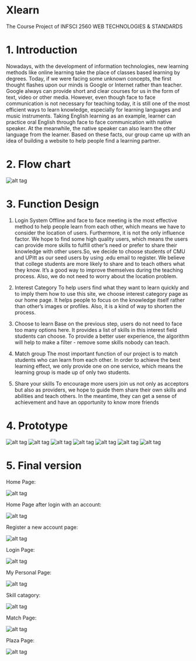# Xlearn
The Course Project of INFSCI 2560 WEB TECHNOLOGIES &amp; STANDARDS 
# 1.	Introduction
Nowadays, with the development of information technologies, new learning methods like online learning take the place of classes based learning by degrees. Today, if we were facing some unknown concepts, the first thought flashes upon our minds is Google or Internet rather than teacher. Google always can provide short and clear courses for us in the form of text, video or other media. However, even though face to face communication is not necessary for teaching today, it is still one of the most efficient ways to learn knowledge, especially for learning languages and music instruments. Taking English learning as an example, learner can practice oral English through face to face communication with native speaker. At the meanwhile, the native speaker can also learn the other language from the learner. Based on these facts, our group came up with an idea of building a website to help people find a learning partner. 
# 2.	Flow chart
![alt tag](https://github.com/sow7/Xlearn/blob/master/ScreenShort/Flowsheet_1.0.png?raw=true)
# 3.	Function Design

1. Login System
Offline and face to face meeting is the most effective method to help people learn from each other, which means we have to consider the location of users. Furthermore, it is not the only influence factor. We hope to find some high quality users, which means the users can provide more skills to fulfill other’s need or prefer to share their knowledge with other users.So, we decide to choose students of CMU and UPitt as our seed users by using .edu email to register. We believe that college students are more likely to share and to teach others what they know. It’s a good way to improve themselves during the teaching process. Also, we do not need to worry about the location problem.

2. Interest Category
To help users find what they want to learn quickly and to imply them how to use this site, we choose interest category page as our home page. It helps people to focus on the knowledge itself rather than other’s images or profiles. Also, it is a kind of way to shorten the process.

3. Choose to learn
Base on the previous step, users do not need to face too many options here. It provides a list of skills in this interest field students can choose. To provide a better user experience, the algorithm will help to make a filter - remove some skills nobody can teach. 

4. Match group
The most important function of our project is to match students who can learn from each other. In order to achieve the best learning effect, we only provide one on one service, which means the learning group is made up of only two students.

5. Share your skills
To encourage more users join us not only as acceptors but also as providers, we hope to guide them share their own skills and abilities and teach others. In the meantime, they can get a sense of achievement and have an opportunity to know more friends
# 4.	Prototype
![alt tag](https://github.com/sow7/Xlearn/blob/master/ScreenShort/Prototype/xl-06.jpg?raw=true)
![alt tag](https://github.com/sow7/Xlearn/blob/master/ScreenShort/Prototype/xl-07.jpg?raw=true)
![alt tag](https://github.com/sow7/Xlearn/blob/master/ScreenShort/Prototype/xl-08.jpg?raw=true)
![alt tag](https://github.com/sow7/Xlearn/blob/master/ScreenShort/Prototype/xl-09.jpg?raw=true)
![alt tag](https://github.com/sow7/Xlearn/blob/master/ScreenShort/Prototype/xl-10.jpg?raw=true)
![alt tag](https://github.com/sow7/Xlearn/blob/master/ScreenShort/Prototype/xl-11.jpg?raw=true)
![alt tag](https://github.com/sow7/Xlearn/blob/master/ScreenShort/Prototype/xl-12.jpg?raw=true)
# 5.	Final version
Home Page:

![alt tag](https://github.com/sow7/Xlearn/blob/master/ScreenShort/final_interface/homepage.png?raw=true)

Home Page after login with an account:

![alt tag](https://github.com/sow7/Xlearn/blob/master/ScreenShort/final_interface/home_after_login.png?raw=true)

Register a new account page:

![alt tag](https://github.com/sow7/Xlearn/blob/master/ScreenShort/final_interface/registerpage.png?raw=true)

Login Page:

![alt tag](https://github.com/sow7/Xlearn/blob/master/ScreenShort/final_interface/loginpage.png?raw=true)

My Personal Page:

![alt tag](https://github.com/sow7/Xlearn/blob/master/ScreenShort/final_interface/personalpage.png?raw=true)

Skill catagory:

![alt tag](https://github.com/sow7/Xlearn/blob/master/ScreenShort/final_interface/skillcategorypage.png?raw=true)

Match Page:

![alt tag](https://github.com/sow7/Xlearn/blob/master/ScreenShort/final_interface/matchpage.png?raw=true)

Plaza Page:

![alt tag](https://github.com/sow7/Xlearn/blob/master/ScreenShort/final_interface/plazapage.png?raw=true)


